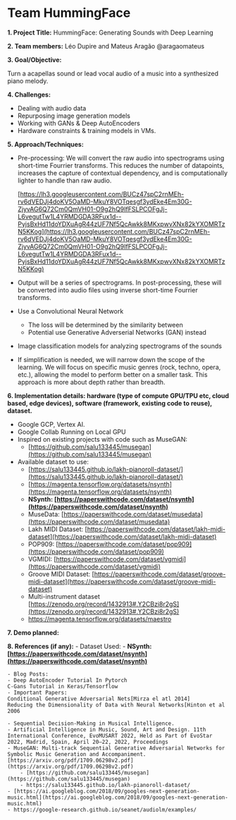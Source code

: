 # Team HummingFace

**1. Project Title:** HummingFace: Generating Sounds with Deep Learning 

**2. Team members:** Léo Dupire and Mateus Aragão @aragaomateus


**3. Goal/Objective:**

Turn a acapellas sound or lead vocal audio of a music into a synthesized piano melody.

**4. Challenges:**

- Dealing with audio data
- Repurposing image generation models
- Working with GANs & Deep AutoEncoders
- Hardware constraints & training models in VMs.


**5. Approach/Techniques:**

- Pre-processing: We will convert the raw audio into spectrograms using short-time Fourrier transforms. This reduces the number of datapoints, increases the capture of contextual dependency, and is computationally lighter to handle than raw audio.
    
    [https://lh3.googleusercontent.com/BUCz47spC2rnMEh-rv6dVEDJj4doKV5OaMD-MkuY8VOTqesgf3ydEke4Em30G-ZjyvAG6Q72Cm0QmVH01-O9g2hQ9IfFSLPCOFgJj-L6vegutTw1L4YRMDGDA3RFux1d--PyjsBxHd11doYDXuAgR44zUF7Nf5QcAwkk8MKxpwvXNx82kYXOMRTzN5KKog](https://lh3.googleusercontent.com/BUCz47spC2rnMEh-rv6dVEDJj4doKV5OaMD-MkuY8VOTqesgf3ydEke4Em30G-ZjyvAG6Q72Cm0QmVH01-O9g2hQ9IfFSLPCOFgJj-L6vegutTw1L4YRMDGDA3RFux1d--PyjsBxHd11doYDXuAgR44zUF7Nf5QcAwkk8MKxpwvXNx82kYXOMRTzN5KKog)
    
- Output will be a series of spectrograms. In post-processing, these will be converted into audio files using inverse short-time Fourrier transforms.
- Use a Convolutional Neural Network
    - The loss will be determined by the similarity between
    - Potential use Generative Adverserial Networks (GAN) instead
- Image classification models for analyzing spectrograms of the sounds
- If simplification is needed, we will narrow down the scope of the learning. We will focus on specific music genres (rock, techno, opera, etc.), allowing the model to perform better on a smaller task. This approach is more about depth rather than breadth.

**6. Implementation details: hardware (type of compute GPU/TPU etc, cloud based, edge devices), software (framework, existing code to reuse), dataset.**
- Google GCP, Vertex AI.
- Google Collab Running on Local GPU
- Inspired on existing projects with code such as MuseGAN:
    - [https://github.com/salu133445/musegan](https://github.com/salu133445/musegan)
- Available dataset to use:
    - [https://salu133445.github.io/lakh-pianoroll-dataset/](https://salu133445.github.io/lakh-pianoroll-dataset/)
    - [https://magenta.tensorflow.org/datasets/nsynth](https://magenta.tensorflow.org/datasets/nsynth)
    - **NSynth: [https://paperswithcode.com/dataset/nsynth](https://paperswithcode.com/dataset/nsynth)**
    - MuseData: [https://paperswithcode.com/dataset/musedata](https://paperswithcode.com/dataset/musedata)
    - Lakh MIDI Dataset: [https://paperswithcode.com/dataset/lakh-midi-dataset](https://paperswithcode.com/dataset/lakh-midi-dataset)
    - POP909: [https://paperswithcode.com/dataset/pop909](https://paperswithcode.com/dataset/pop909)
    - VGMIDI: [https://paperswithcode.com/dataset/vgmidi](https://paperswithcode.com/dataset/vgmidi)
    - Groove MIDI Dataset: [https://paperswithcode.com/dataset/groove-midi-dataset](https://paperswithcode.com/dataset/groove-midi-dataset)
    - Multi-instrument dataset [https://zenodo.org/record/1432913#.Y2CBzi8r2gS](https://zenodo.org/record/1432913#.Y2CBzi8r2gS)
    - https://magenta.tensorflow.org/datasets/maestro

**7. Demo planned:**



**8. References (if any):**
    - Dataset Used: 
     - **NSynth: [https://paperswithcode.com/dataset/nsynth](https://paperswithcode.com/dataset/nsynth)**

    - Blog Posts:
    - Deep AutoEncoder Tutorial In Pytorch
    C-Gans Tutorial in Keras/Tensorflow
    - Important Papers: 
    Conditional Generative Adversarial Nets[Mirza el atl 2014]
    Reducing the Dimensionality of Data with Neural Networks[Hinton et al 2006

    - Sequential Decision-Making in Musical Intelligence.
    - Artificial Intelligence in Music, Sound, Art and Design. 11th International Conference, EvoMUSART 2022, Held as Part of EvoStar 2022, Madrid, Spain, April 20–22, 2022, Proceedings
    - MuseGAN: Multi-track Sequential Generative Adversarial Networks for Symbolic Music Generation and Accompaniment.[https://arxiv.org/pdf/1709.06298v2.pdf](https://arxiv.org/pdf/1709.06298v2.pdf)
        - [https://github.com/salu133445/musegan](https://github.com/salu133445/musegan)
        - https://salu133445.github.io/lakh-pianoroll-dataset/
    - [https://ai.googleblog.com/2018/09/googles-next-generation-music.html](https://ai.googleblog.com/2018/09/googles-next-generation-music.html)
    - https://google-research.github.io/seanet/audiolm/examples/

